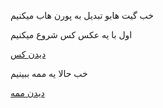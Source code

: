 خب گیت هابو تبدیل به پورن هاب میکنیم

اول با یه عکس کس شروع میکنیم

[دیدن کس](https://github.com/wnnwybywbywe/hsoebeksosh/raw/main/IMG_20220503_021820_507.jpg)

خب حالا یه ممه ببینیم

[دیدن ممه](https://github.com/wnnwybywbywe/hsoebeksosh/raw/main/IMG_20220422_034438_870.mp4)
